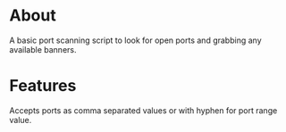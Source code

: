 # About
A basic port scanning script to look for open ports and grabbing any available banners.

# Features
Accepts ports as comma separated values or with hyphen for port range value.
